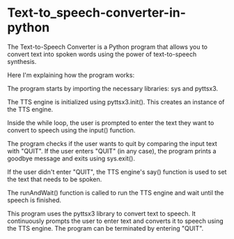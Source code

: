 # Text-to_speech-converter-in-python

The Text-to-Speech Converter is a Python program that allows you to convert text into spoken words using the power of text-to-speech synthesis.

Here I'm explaining how the program works:

The program starts by importing the necessary libraries: sys and pyttsx3.

The TTS engine is initialized using pyttsx3.init(). This creates an instance of the TTS engine.

Inside the while loop, the user is prompted to enter the text they want to convert to speech using the input() function.

The program checks if the user wants to quit by comparing the input text with "QUIT". If the user enters "QUIT" (in any case), the program prints a goodbye message and exits using sys.exit().

If the user didn't enter "QUIT", the TTS engine's say() function is used to set the text that needs to be spoken.

The runAndWait() function is called to run the TTS engine and wait until the speech is finished.

This program uses the pyttsx3 library to convert text to speech. It continuously prompts the user to enter text and converts it to speech using the TTS engine. The program can be terminated by entering "QUIT".
